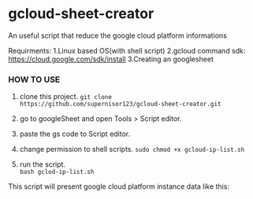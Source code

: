 # gcloud-sheet-creator
An useful script that reduce the google cloud platform informations 


Requirments:
1.Linux based OS(with shell script)
2.gcloud command sdk:
https://cloud.google.com/sdk/install
3.Creating an googlesheet
### HOW TO USE
1. clone this project.
```git clone  https://github.com/supernisor123/gcloud-sheet-creator.git```
2. go to googleSheet and open Tools > Script editor. 


3. paste the gs code to Script editor.


4. change permission to shell scripts.
```sudo chmod +x gcloud-ip-list.sh```

5. run the script.  
```bash gclod-ip-list.sh```

This script will present google cloud platform instance data like this:


